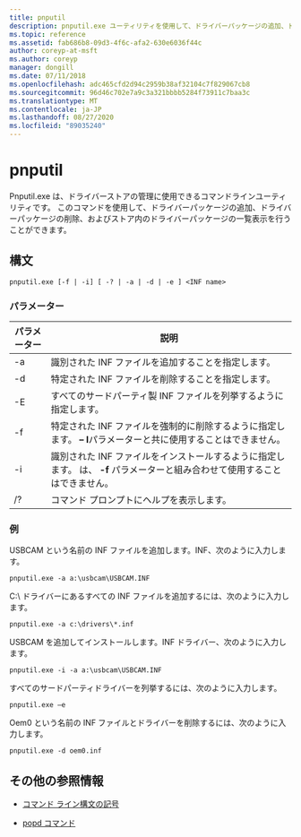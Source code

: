 ```yaml
---
title: pnputil
description: pnputil.exe ユーティリティを使用して、ドライバーパッケージの追加、ドライバーパッケージの削除、およびドライバーストア内のドライバーパッケージの一覧表示を行う、pnputil コマンドの参照記事。
ms.topic: reference
ms.assetid: fab686b8-09d3-4f6c-afa2-630e6036f44c
author: coreyp-at-msft
ms.author: coreyp
manager: dongill
ms.date: 07/11/2018
ms.openlocfilehash: adc465cfd2d94c2959b38af32104c7f829067cb8
ms.sourcegitcommit: 96d46c702e7a9c3a321bbbb5284f73911c7baa3c
ms.translationtype: MT
ms.contentlocale: ja-JP
ms.lasthandoff: 08/27/2020
ms.locfileid: "89035240"
---
```

# <a name="pnputil"></a>pnputil

Pnputil.exe は、ドライバーストアの管理に使用できるコマンドラインユーティリティです。 このコマンドを使用して、ドライバーパッケージの追加、ドライバーパッケージの削除、およびストア内のドライバーパッケージの一覧表示を行うことができます。

## <a name="syntax"></a>構文

```
pnputil.exe [-f | -i] [ -? | -a | -d | -e ] <INF name>
```

### <a name="parameters"></a>パラメーター

| パラメーター | 説明 |
|--|--|
| -a | 識別された INF ファイルを追加することを指定します。 |
| -d | 特定された INF ファイルを削除することを指定します。 |
| -E | すべてのサードパーティ製 INF ファイルを列挙するように指定します。 |
| -f | 特定された INF ファイルを強制的に削除するように指定します。 **– I**パラメーターと共に使用することはできません。 |
| -i | 識別された INF ファイルをインストールするように指定します。 は、 **-f** パラメーターと組み合わせて使用することはできません。 |
| /? | コマンド プロンプトにヘルプを表示します。 |

### <a name="examples"></a>例

USBCAM という名前の INF ファイルを追加します。INF、次のように入力します。

```
pnputil.exe -a a:\usbcam\USBCAM.INF
```

C:\ ドライバーにあるすべての INF ファイルを追加するには、次のように入力します。

```
pnputil.exe -a c:\drivers\*.inf
```

USBCAM を追加してインストールします。INF ドライバー、次のように入力します。

```
pnputil.exe -i -a a:\usbcam\USBCAM.INF
```

すべてのサードパーティドライバーを列挙するには、次のように入力します。

```
pnputil.exe –e
```

Oem0 という名前の INF ファイルとドライバーを削除するには、次のように入力します。

```
pnputil.exe -d oem0.inf
```

## <a name="additional-references"></a>その他の参照情報

- [コマンド ライン構文の記号](command-line-syntax-key.md)

- [popd コマンド](popd.md)
